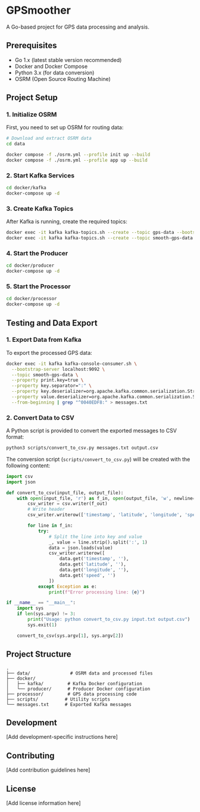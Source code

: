 # GPSmoother

A Go-based project for GPS data processing and analysis.

## Prerequisites

- Go 1.x (latest stable version recommended)
- Docker and Docker Compose
- Python 3.x (for data conversion)
- OSRM (Open Source Routing Machine)

## Project Setup

### 1. Initialize OSRM

First, you need to set up OSRM for routing data:

```bash
# Download and extract OSRM data
cd data

docker compose -f ./osrm.yml --profile init up --build
docker compose -f ./osrm.yml --profile app up --build
```

### 2. Start Kafka Services

```bash
cd docker/kafka
docker-compose up -d
```

### 3. Create Kafka Topics

After Kafka is running, create the required topics:

```bash
docker exec -it kafka kafka-topics.sh --create --topic gps-data --bootstrap-server localhost:9092 --partitions 10 --replication-factor 1
docker exec -it kafka kafka-topics.sh --create --topic smooth-gps-data --bootstrap-server localhost:9092 --partitions 10 --replication-factor 1
```

### 4. Start the Producer

```bash
cd docker/producer
docker-compose up -d
```

### 5. Start the Processor

```bash
cd docker/processor
docker-compose up -d
```

## Testing and Data Export

### 1. Export Data from Kafka

To export the processed GPS data:

```bash
docker exec -it kafka kafka-console-consumer.sh \
  --bootstrap-server localhost:9092 \
  --topic smooth-gps-data \
  --property print.key=true \
  --property key.separator=":" \
  --property key.deserializer=org.apache.kafka.common.serialization.StringDeserializer \
  --property value.deserializer=org.apache.kafka.common.serialization.StringDeserializer \
  --from-beginning | grep "^0040EDF8:" > messages.txt
```

### 2. Convert Data to CSV

A Python script is provided to convert the exported messages to CSV format:

```bash
python3 scripts/convert_to_csv.py messages.txt output.csv
```

The conversion script (`scripts/convert_to_csv.py`) will be created with the following content:

```python
import csv
import json

def convert_to_csv(input_file, output_file):
    with open(input_file, 'r') as f_in, open(output_file, 'w', newline='') as f_out:
        csv_writer = csv.writer(f_out)
        # Write header
        csv_writer.writerow(['timestamp', 'latitude', 'longitude', 'speed'])

        for line in f_in:
            try:
                # Split the line into key and value
                _, value = line.strip().split(':', 1)
                data = json.loads(value)
                csv_writer.writerow([
                    data.get('timestamp', ''),
                    data.get('latitude', ''),
                    data.get('longitude', ''),
                    data.get('speed', '')
                ])
            except Exception as e:
                print(f"Error processing line: {e}")

if __name__ == "__main__":
    import sys
    if len(sys.argv) != 3:
        print("Usage: python convert_to_csv.py input.txt output.csv")
        sys.exit(1)

    convert_to_csv(sys.argv[1], sys.argv[2])
```

## Project Structure

```
.
├── data/               # OSRM data and processed files
├── docker/
│   ├── kafka/         # Kafka Docker configuration
│   └── producer/      # Producer Docker configuration
├── processor/         # GPS data processing code
├── scripts/          # Utility scripts
└── messages.txt      # Exported Kafka messages
```

## Development

[Add development-specific instructions here]

## Contributing

[Add contribution guidelines here]

## License

[Add license information here]
